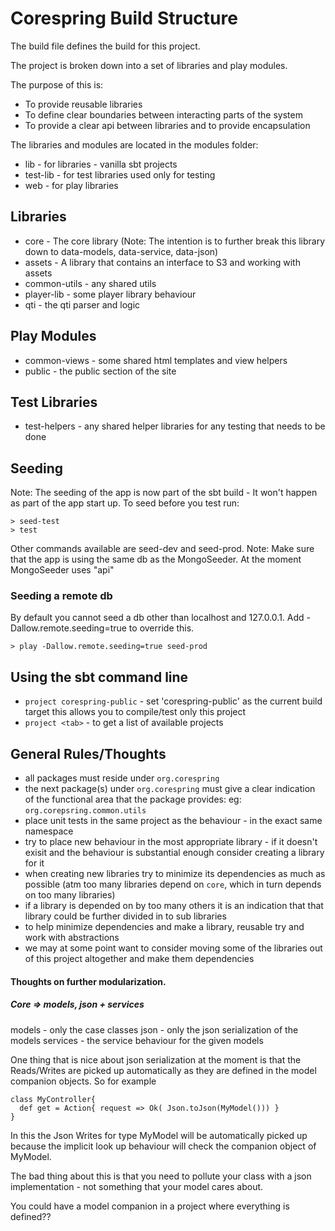 # Corespring Build Structure

The build file defines the build for this project.

The project is broken down into a set of libraries and play modules.

The purpose of this is:
* To provide reusable libraries
* To define clear boundaries between interacting parts of the system
* To provide a clear api between libraries and to provide encapsulation

The libraries and modules are located in the modules folder:
* lib - for libraries - vanilla sbt projects
* test-lib - for test libraries used only for testing
* web - for play libraries


## Libraries

* core - The core library (Note: The intention is to further break this library down to data-models, data-service, data-json)
* assets - A library that contains an interface to S3 and working with assets
* common-utils - any shared utils
* player-lib - some player library behaviour
* qti - the qti parser and logic

## Play Modules

* common-views - some shared html templates and view helpers
* public - the public section of the site

## Test Libraries

* test-helpers - any shared helper libraries for any testing that needs to be done

## Seeding

Note: The seeding of the app is now part of the sbt build - It won't happen as part of the app start up. To seed before you test run:

    > seed-test
    > test
    
Other commands available are seed-dev and seed-prod. 
Note: Make sure that the app is using the same db as the MongoSeeder. At the moment MongoSeeder uses "api"

### Seeding a remote db
By default you cannot seed a db other than localhost and 127.0.0.1. Add -Dallow.remote.seeding=true to override this. 
      
    > play -Dallow.remote.seeding=true seed-prod
    

## Using the sbt command line
* `project corespring-public` - set 'corespring-public' as the current build target this allows you to compile/test only this project
* `project <tab>` - to get a list of available projects

## General Rules/Thoughts

* all packages must reside under `org.corespring`
* the next package(s) under `org.corespring` must give a clear indication of the functional area that the package provides: eg: `org.corepsring.common.utils`
* place unit tests in the same project as the behaviour - in the exact same namespace
* try to place new behaviour in the most appropriate library - if it doesn't exisit and the behaviour is substantial enough consider creating a library for it
* when creating new libraries try to minimize its dependencies as much as possible (atm too many libraries depend on `core`, which in turn depends on too many libraries)
* if a library is depended on by too many others it is an indication that that library could be further divided in to sub libraries
* to help minimize dependencies and make a library, reusable try and work with abstractions
* we may at some point want to consider moving some of the libraries out of this project altogether and make them dependencies


#### Thoughts on further modularization.

##### Core => models, json + services

models - only the case classes
json - only the json serialization of the models
services - the service behaviour for the given models

One thing that is nice about json serialization at the moment is that the Reads/Writes are picked up automatically as they are defined in the model companion objects. So for example

    class MyController{
      def get = Action{ request => Ok( Json.toJson(MyModel())) }
    }

In this the Json Writes for type MyModel will be automatically picked up because the implicit look up behaviour will check the companion object of MyModel.

The bad thing about this is that you need to pollute your class with a json implementation - not something that your model cares about.

You could have a model companion in a project where everything is defined??
